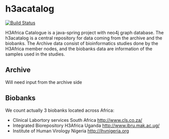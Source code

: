 # h3acatalog

[![Build Status](https://travis-ci.org/hocinebendou/h3acatalog.svg?branch=master)](https://travis-ci.org/hocinebendou/h3acatalog)

H3Africa Catalogue is a java-spring project with neo4j graph database. The h3acatalog is a central repository for data coming
from the archive and the biobanks. The Archive data consist of bioinformatics studies done by the H3Africa member nodes, 
and the biobanks data are information of the samples used in the studies.

## Archive
Will need input from the archive side

## Biobanks
We count actually 3 biobanks located across Africa:
* Clinical Labortory services South Africa <http://www.cls.co.za/>
* Integrated Biorepository H3Africa Uganda <http://www.ibru.mak.ac.ug/>
* Institute of Human Virology Nigeria <http://ihvnigeria.org>
